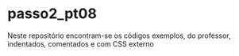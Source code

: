 # passo2_pt08
Neste repositório encontram-se os códigos exemplos, do professor, indentados, comentados e com CSS externo
